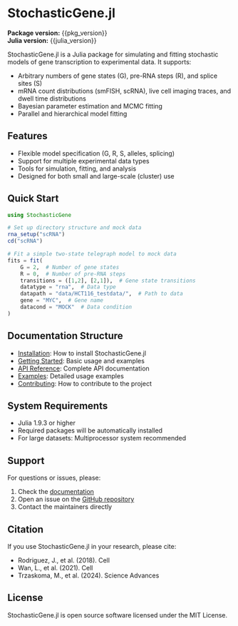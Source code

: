 # StochasticGene.jl

**Package version:** {{pkg_version}}  
**Julia version:** {{julia_version}}

StochasticGene.jl is a Julia package for simulating and fitting stochastic models of gene transcription to experimental data. It supports:

- Arbitrary numbers of gene states (G), pre-RNA steps (R), and splice sites (S)
- mRNA count distributions (smFISH, scRNA), live cell imaging traces, and dwell time distributions
- Bayesian parameter estimation and MCMC fitting
- Parallel and hierarchical model fitting

## Features

- Flexible model specification (G, R, S, alleles, splicing)
- Support for multiple experimental data types
- Tools for simulation, fitting, and analysis
- Designed for both small and large-scale (cluster) use

## Quick Start

```julia
using StochasticGene

# Set up directory structure and mock data
rna_setup("scRNA")
cd("scRNA")

# Fit a simple two-state telegraph model to mock data
fits = fit(
    G = 2,  # Number of gene states
    R = 0,  # Number of pre-RNA steps
    transitions = ([1,2], [2,1]),  # Gene state transitions
    datatype = "rna",  # Data type
    datapath = "data/HCT116_testdata/",  # Path to data
    gene = "MYC",  # Gene name
    datacond = "MOCK"  # Data condition
)
```

## Documentation Structure

- [Installation](installation.md): How to install StochasticGene.jl
- [Getting Started](getting_started.md): Basic usage and examples
- [API Reference](api/index.md): Complete API documentation
- [Examples](examples/index.md): Detailed usage examples
- [Contributing](contributing.md): How to contribute to the project

## System Requirements

- Julia 1.9.3 or higher
- Required packages will be automatically installed
- For large datasets: Multiprocessor system recommended

## Support

For questions or issues, please:

1. Check the [documentation](https://nih-niddk-mbs.github.io/StochasticGene.jl/dev/)
2. Open an issue on the [GitHub repository](https://github.com/nih-niddk-mbs/StochasticGene.jl/issues)
3. Contact the maintainers directly

## Citation

If you use StochasticGene.jl in your research, please cite:

- Rodriguez, J., et al. (2018). Cell
- Wan, L., et al. (2021). Cell
- Trzaskoma, M., et al. (2024). Science Advances

## License

StochasticGene.jl is open source software licensed under the MIT License.